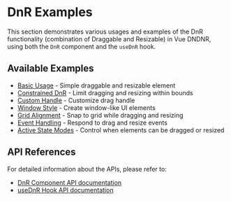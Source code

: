 # DnR Examples

This section demonstrates various usages and examples of the DnR functionality (combination of Draggable and Resizable) in Vue DNDNR, using both the `DnR` component and the `useDnR` hook.

## Available Examples

- [Basic Usage](/examples/DnR/basic) - Simple draggable and resizable element
- [Constrained DnR](/examples/DnR/constrained) - Limit dragging and resizing within bounds
- [Custom Handle](/examples/DnR/handle) - Customize drag handle
- [Window Style](/examples/DnR/window) - Create window-like UI elements
- [Grid Alignment](/examples/DnR/grid) - Snap to grid while dragging and resizing
- [Event Handling](/examples/DnR/events) - Respond to drag and resize events
- [Active State Modes](/examples/DnR/active-modes) - Control when elements can be dragged or resized

## API References

For detailed information about the APIs, please refer to:

- [DnR Component API documentation](/components/dnr)
- [useDnR Hook API documentation](/hooks/use-dnr)
